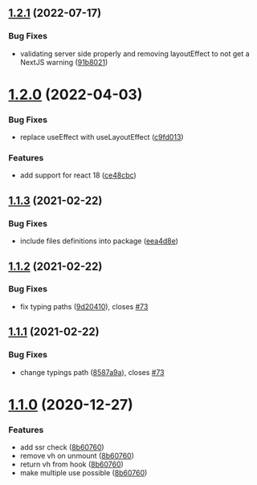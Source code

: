 ## [1.2.1](https://github.com/dimazuien/react-viewport-height/compare/v1.2.0...v1.2.1) (2022-07-17)


### Bug Fixes

* validating server side properly and removing layoutEffect to not get a NextJS warning ([91b8021](https://github.com/dimazuien/react-viewport-height/commit/91b802190ba9e25eb50d916680a8c769da5a3c12))

# [1.2.0](https://github.com/dimazuien/react-viewport-height/compare/v1.1.3...v1.2.0) (2022-04-03)


### Bug Fixes

* replace useEffect with useLayoutEffect ([c9fd013](https://github.com/dimazuien/react-viewport-height/commit/c9fd013f64963070ea90faaa5afdd9d9efb1552a))


### Features

* add support for react 18 ([ce48cbc](https://github.com/dimazuien/react-viewport-height/commit/ce48cbc10959b42b21aa421f3ea6a4ba2104d70c))

## [1.1.3](https://github.com/dimazuien/react-viewport-height/compare/v1.1.2...v1.1.3) (2021-02-22)


### Bug Fixes

* include files definitions into package ([eea4d8e](https://github.com/dimazuien/react-viewport-height/commit/eea4d8e353935130c8e3b81397a76edbe0ace328))

## [1.1.2](https://github.com/dimazuien/react-viewport-height/compare/v1.1.1...v1.1.2) (2021-02-22)


### Bug Fixes

* fix typing paths ([9d20410](https://github.com/dimazuien/react-viewport-height/commit/9d204101a9dd1b2d57858db965838dcd971d019c)), closes [#73](https://github.com/dimazuien/react-viewport-height/issues/73)

## [1.1.1](https://github.com/dimazuien/react-viewport-height/compare/v1.1.0...v1.1.1) (2021-02-22)


### Bug Fixes

* change typings path ([8587a9a](https://github.com/dimazuien/react-viewport-height/commit/8587a9a84d374daf3c7fd5d43176e6da0596d8ef)), closes [#73](https://github.com/dimazuien/react-viewport-height/issues/73)

# [1.1.0](https://github.com/dimazuien/react-viewport-height/compare/v1.0.0...v1.1.0) (2020-12-27)

### Features

* add ssr check ([8b60760](https://github.com/dimazuien/react-viewport-height/commit/8b60760dd5a6a1c2059a591a2640511d09ab0e0a))
* remove vh on unmount ([8b60760](https://github.com/dimazuien/react-viewport-height/commit/8b60760dd5a6a1c2059a591a2640511d09ab0e0a))
* return vh from hook ([8b60760](https://github.com/dimazuien/react-viewport-height/commit/8b60760dd5a6a1c2059a591a2640511d09ab0e0a))
* make multiple use possible ([8b60760](https://github.com/dimazuien/react-viewport-height/commit/8b60760dd5a6a1c2059a591a2640511d09ab0e0a))
